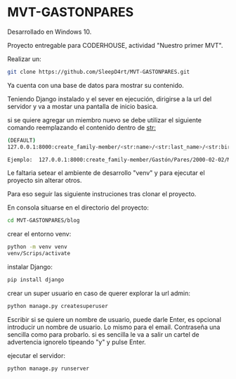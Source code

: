 # MVT-GASTONPARES

Desarrollado en Windows 10.

Proyecto entregable para CODERHOUSE, actividad "Nuestro primer MVT".

Realizar un:
```bash
git clone https://github.com/SleepD4rt/MVT-GASTONPARES.git
```
Ya cuenta con una base de datos para mostrar su contenido. 

Teniendo Django instalado y el sever en ejecución, dirigirse a la url del servidor y va a mostar una pantalla de inicio basica.

si se quiere agregar un miembro nuevo se debe utilizar el siguiente comando reemplazando el contenido dentro de <str:>
```bash
(DEFAULT)
127.0.0.1:8000:create_family-member/<str:name>/<str:last_name>/<str:birth_day>/<str:sex>/<str:height>/<str:profession>

Ejemplo:  127.0.0.1:8000:create_family-member/Gastón/Pares/2000-02-02/M/1,75/Programador
```

Le faltaria setear el ambiente de desarrollo "venv" y para ejecutar el proyecto sin alterar otros.

Para eso seguir las siguiente instruciones tras clonar el proyecto.

En consola situarse en el directorio del proyecto:
```bash
cd MVT-GASTONPARES/blog
```

crear el entorno venv:
```bash
python -m venv venv
venv/Scrips/activate
```

instalar Django:
```bash
pip install django
```

crear un super usuario en caso de querer explorar la url admin:
```bash
python manage.py createsuperuser
```

Escribir si se quiere un nombre de usuario, puede darle Enter, es opcional introducir un nombre de usuario. Lo mismo para el email.
Contraseña una sencilla como para probarlo. si es sencilla le va a salir un cartel de advertencia ignorelo tipeando "y" y pulse Enter.

ejecutar el servidor:

```bash
python manage.py runserver
```
